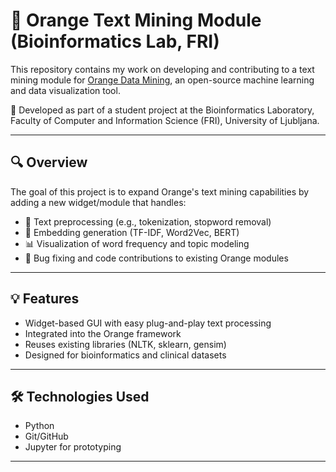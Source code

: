 # 🧠 Orange Text Mining Module (Bioinformatics Lab, FRI)

This repository contains my work on developing and contributing to a text mining module for [Orange Data Mining](https://orange.biolab.si/), an open-source machine learning and data visualization tool.

🧪 Developed as part of a student project at the Bioinformatics Laboratory, Faculty of Computer and Information Science (FRI), University of Ljubljana.

---

## 🔍 Overview

The goal of this project is to expand Orange's text mining capabilities by adding a new widget/module that handles:

- 📝 Text preprocessing (e.g., tokenization, stopword removal)
- 🧠 Embedding generation (TF-IDF, Word2Vec, BERT)
- 📊 Visualization of word frequency and topic modeling
- 🐞 Bug fixing and code contributions to existing Orange modules

---

## 💡 Features

- Widget-based GUI with easy plug-and-play text processing
- Integrated into the Orange framework
- Reuses existing libraries (NLTK, sklearn, gensim)
- Designed for bioinformatics and clinical datasets

---

## 🛠 Technologies Used

- Python
- Git/GitHub
- Jupyter for prototyping

---
